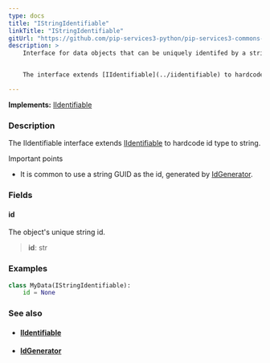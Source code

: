 ```yaml
---
type: docs
title: "IStringIdentifiable"
linkTitle: "IStringIdentifiable"
gitUrl: "https://github.com/pip-services3-python/pip-services3-commons-python"
description: > 
    Interface for data objects that can be uniquely identifed by a string id. 


    The interface extends [IIdentifiable](../iidentifiable) to hardcode id type to string.

---
```


**Implements:** [IIdentifiable<string>](../iidentifiable)

### Description

The IIdentifiable interface extends [IIdentifiable](../iidentifiable) to hardcode id type to string.

Important points

-  It is common to use a string GUID as the id, generated by [IdGenerator](../id_generator).

### Fields

<span class="hide-title-link">

#### id
The object's unique string id.
> **id**: str

</span>

### Examples
```python
class MyData(IStringIdentifiable):
    id = None
```

### See also
- #### [IIdentifiable](../iidentifiable)
- #### [IdGenerator](../id_generator)
